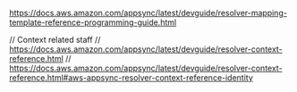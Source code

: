 https://docs.aws.amazon.com/appsync/latest/devguide/resolver-mapping-template-reference-programming-guide.html

// Context related staff
// https://docs.aws.amazon.com/appsync/latest/devguide/resolver-context-reference.html
// https://docs.aws.amazon.com/appsync/latest/devguide/resolver-context-reference.html#aws-appsync-resolver-context-reference-identity
